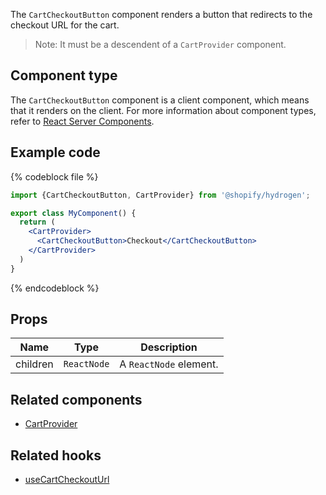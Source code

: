 The `CartCheckoutButton` component renders a button that redirects to the checkout URL for the cart.

> Note:
> It must be a descendent of a `CartProvider` component.

## Component type

The `CartCheckoutButton` component is a client component, which means that it renders on the client. For more information about component types, refer to [React Server Components](/custom-storefronts/hydrogen/framework/react-server-components).

## Example code

{% codeblock file %}

```jsx
import {CartCheckoutButton, CartProvider} from '@shopify/hydrogen';

export class MyComponent() {
  return (
    <CartProvider>
      <CartCheckoutButton>Checkout</CartCheckoutButton>
    </CartProvider>
  )
}
```

{% endcodeblock %}

## Props

| Name     | Type                   | Description            |
| -------- | ---------------------- | ---------------------- |
| children | <code>ReactNode</code> | A `ReactNode` element. |

## Related components

- [CartProvider](/api/hydrogen/components/cart/cartprovider)

## Related hooks

- [useCartCheckoutUrl](/api/hydrogen/hooks/cart/usecartcheckouturl)
